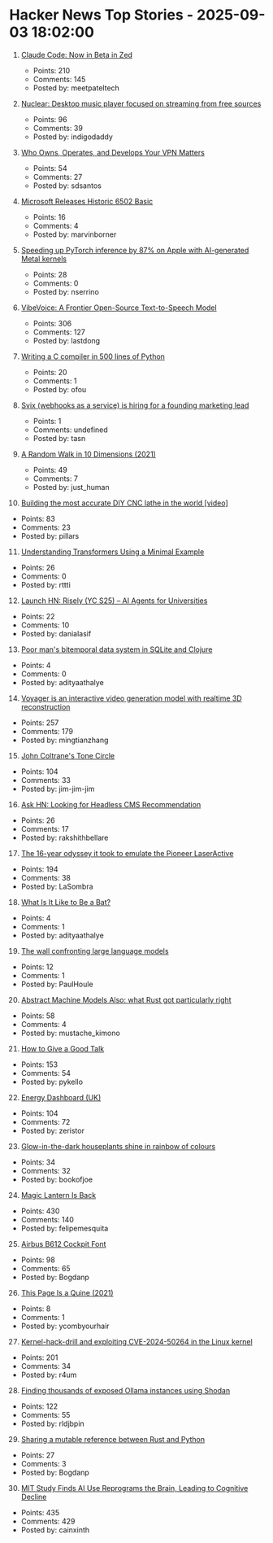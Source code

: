 # Hacker News Top Stories - 2025-09-03 18:02:00

1. [Claude Code: Now in Beta in Zed](https://zed.dev/blog/claude-code-via-acp)
   - Points: 210
   - Comments: 145
   - Posted by: meetpateltech

2. [Nuclear: Desktop music player focused on streaming from free sources](https://github.com/nukeop/nuclear)
   - Points: 96
   - Comments: 39
   - Posted by: indigodaddy

3. [Who Owns, Operates, and Develops Your VPN Matters](https://www.opentech.fund/news/who-owns-operates-and-develops-your-vpn-matters-an-analysis-of-transparency-vs-anonymity-in-the-vpn-ecosystem-and-implications-for-users/)
   - Points: 54
   - Comments: 27
   - Posted by: sdsantos

4. [Microsoft Releases Historic 6502 Basic](https://github.com/microsoft/BASIC-M6502)
   - Points: 16
   - Comments: 4
   - Posted by: marvinborner

5. [Speeding up PyTorch inference by 87% on Apple with AI-generated Metal kernels](https://gimletlabs.ai/blog/ai-generated-metal-kernels)
   - Points: 28
   - Comments: 0
   - Posted by: nserrino

6. [VibeVoice: A Frontier Open-Source Text-to-Speech Model](https://microsoft.github.io/VibeVoice/)
   - Points: 306
   - Comments: 127
   - Posted by: lastdong

7. [Writing a C compiler in 500 lines of Python](https://vgel.me/posts/c500/)
   - Points: 20
   - Comments: 1
   - Posted by: ofou

8. [Svix (webhooks as a service) is hiring for a founding marketing lead](https://www.svix.com/careers/?ashby_jid=ca9d34d5-94c9-4729-836a-423725ee8b22)
   - Points: 1
   - Comments: undefined
   - Posted by: tasn

9. [A Random Walk in 10 Dimensions (2021)](https://galileo-unbound.blog/2021/06/28/a-random-walk-in-10-dimensions/)
   - Points: 49
   - Comments: 7
   - Posted by: just_human

10. [Building the most accurate DIY CNC lathe in the world [video]](https://www.youtube.com/watch?v=vEr2CJruwEM)
   - Points: 83
   - Comments: 23
   - Posted by: pillars

11. [Understanding Transformers Using a Minimal Example](https://rti.github.io/gptvis/)
   - Points: 26
   - Comments: 0
   - Posted by: rttti

12. [Launch HN: Risely (YC S25) – AI Agents for Universities](undefined)
   - Points: 22
   - Comments: 10
   - Posted by: danialasif

13. [Poor man's bitemporal data system in SQLite and Clojure](https://www.evalapply.org/posts/poor-mans-time-oriented-data-system/index.html)
   - Points: 4
   - Comments: 0
   - Posted by: adityaathalye

14. [Voyager is an interactive video generation model with realtime 3D reconstruction](https://github.com/Tencent-Hunyuan/HunyuanWorld-Voyager)
   - Points: 257
   - Comments: 179
   - Posted by: mingtianzhang

15. [John Coltrane's Tone Circle](https://roelsworld.eu/blog-saxophone/coltrane-tone-circle/)
   - Points: 104
   - Comments: 33
   - Posted by: jim-jim-jim

16. [Ask HN: Looking for Headless CMS Recommendation](undefined)
   - Points: 26
   - Comments: 17
   - Posted by: rakshithbellare

17. [The 16-year odyssey it took to emulate the Pioneer LaserActive](https://www.readonlymemo.com/this-is-the-first-the-16-year-odyssey-of-time-money-wrong-turns-and-frustration-it-took-to-finally-emulate-the-pioneer-laseractive/)
   - Points: 194
   - Comments: 38
   - Posted by: LaSombra

18. [What Is It Like to Be a Bat?](https://en.wikipedia.org/wiki/What_Is_It_Like_to_Be_a_Bat%3F)
   - Points: 4
   - Comments: 1
   - Posted by: adityaathalye

19. [The wall confronting large language models](https://arxiv.org/abs/2507.19703)
   - Points: 12
   - Comments: 1
   - Posted by: PaulHoule

20. [Abstract Machine Models Also: what Rust got particularly right](https://dr-knz.net/abstract-machine-models.html)
   - Points: 58
   - Comments: 4
   - Posted by: mustache_kimono

21. [How to Give a Good Talk](https://blog.sigplan.org/2025/03/31/how-to-give-a-good-talk/)
   - Points: 153
   - Comments: 54
   - Posted by: pykello

22. [Energy Dashboard (UK)](https://www.energydashboard.co.uk/map)
   - Points: 104
   - Comments: 72
   - Posted by: zeristor

23. [Glow-in-the-dark houseplants shine in rainbow of colours](https://www.nature.com/articles/d41586-025-02740-2)
   - Points: 34
   - Comments: 32
   - Posted by: bookofjoe

24. [Magic Lantern Is Back](https://www.magiclantern.fm/forum/index.php?topic=27315.0)
   - Points: 430
   - Comments: 140
   - Posted by: felipemesquita

25. [Airbus B612 Cockpit Font](https://github.com/polarsys/b612)
   - Points: 98
   - Comments: 65
   - Posted by: Bogdanp

26. [This Page Is a Quine (2021)](https://pranavg.me/)
   - Points: 8
   - Comments: 1
   - Posted by: ycombyourhair

27. [Kernel-hack-drill and exploiting CVE-2024-50264 in the Linux kernel](https://a13xp0p0v.github.io/2025/09/02/kernel-hack-drill-and-CVE-2024-50264.html)
   - Points: 201
   - Comments: 34
   - Posted by: r4um

28. [Finding thousands of exposed Ollama instances using Shodan](https://blogs.cisco.com/security/detecting-exposed-llm-servers-shodan-case-study-on-ollama)
   - Points: 122
   - Comments: 55
   - Posted by: rldjbpin

29. [Sharing a mutable reference between Rust and Python](https://blog.lilyf.org/posts/python-mutable-reference/)
   - Points: 27
   - Comments: 3
   - Posted by: Bogdanp

30. [MIT Study Finds AI Use Reprograms the Brain, Leading to Cognitive Decline](https://publichealthpolicyjournal.com/mit-study-finds-artificial-intelligence-use-reprograms-the-brain-leading-to-cognitive-decline/)
   - Points: 435
   - Comments: 429
   - Posted by: cainxinth

